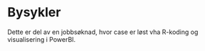 # Bysykler

Dette er del av en jobbsøknad, hvor case er løst vha R-koding og visualisering i PowerBI.
